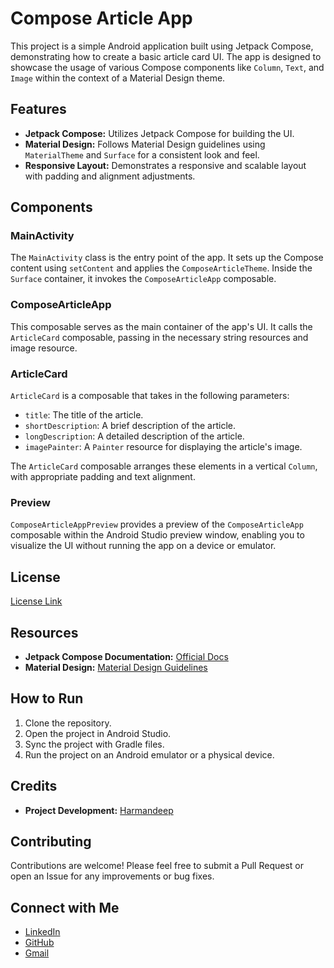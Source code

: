 # Compose Article App

This project is a simple Android application built using Jetpack Compose, demonstrating how to create a basic article card UI. The app is designed to showcase the usage of various Compose components like `Column`, `Text`, and `Image` within the context of a Material Design theme.

## Features

- **Jetpack Compose:** Utilizes Jetpack Compose for building the UI.
- **Material Design:** Follows Material Design guidelines using `MaterialTheme` and `Surface` for a consistent look and feel.
- **Responsive Layout:** Demonstrates a responsive and scalable layout with padding and alignment adjustments.

## Components

### MainActivity

The `MainActivity` class is the entry point of the app. It sets up the Compose content using `setContent` and applies the `ComposeArticleTheme`. Inside the `Surface` container, it invokes the `ComposeArticleApp` composable.

### ComposeArticleApp

This composable serves as the main container of the app's UI. It calls the `ArticleCard` composable, passing in the necessary string resources and image resource.

### ArticleCard

`ArticleCard` is a composable that takes in the following parameters:
- `title`: The title of the article.
- `shortDescription`: A brief description of the article.
- `longDescription`: A detailed description of the article.
- `imagePainter`: A `Painter` resource for displaying the article's image.

The `ArticleCard` composable arranges these elements in a vertical `Column`, with appropriate padding and text alignment.

### Preview

`ComposeArticleAppPreview` provides a preview of the `ComposeArticleApp` composable within the Android Studio preview window, enabling you to visualize the UI without running the app on a device or emulator.

## License
[License Link](https://www.apache.org/licenses/LICENSE-2.0)

## Resources

- **Jetpack Compose Documentation:** [Official Docs](https://developer.android.com/jetpack/compose/documentation)
- **Material Design:** [Material Design Guidelines](https://material.io/design)

## How to Run

1. Clone the repository.
2. Open the project in Android Studio.
3. Sync the project with Gradle files.
4. Run the project on an Android emulator or a physical device.

## Credits

- **Project Development:** [Harmandeep](mailto:sharmandeep954@gmail.com)

## Contributing

Contributions are welcome! Please feel free to submit a Pull Request or open an Issue for any improvements or bug fixes.

## Connect with Me

- [LinkedIn](https://www.linkedin.com/in/harmandeep-87032918b/)
- [GitHub](https://github.com/Harmandeep01)
- [Gmail](mailto:sharmandeep954@gmail.com)
